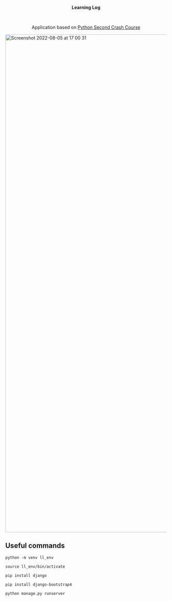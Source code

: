  <p align="center"><strong>Learning Log</strong></p>
 <br>
 <p align="center">
 Application based on <a href="https://www.amazon.com/Python-Crash-Course-2nd-Edition/dp/1593279280"> Python Second Crash Course</a> 
</p>

 <img width="1552" alt="Screenshot 2022-08-05 at 17 00 31" src="https://user-images.githubusercontent.com/88438873/183096263-a64d5a6b-15ca-4f1f-b3f8-f549940bafdf.png">


<h2>Useful commands</h2>

```
python -m venv ll_env
```

```
source ll_env/bin/activate
```

```
pip install django
```
```
pip install django-bootstrap4
```
```
python manage.py runserver
```
